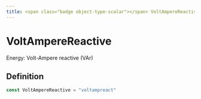 ```yaml
---
title: <span class="badge object-type-scalar"></span> VoltAmpereReactive
---
```

# <span class="badge object-type-scalar"></span> VoltAmpereReactive

Energy: Volt-Ampere reactive (VAr)

## Definition

```go
const VoltAmpereReactive = "voltampreact"
```
